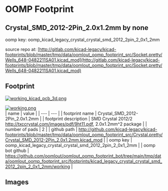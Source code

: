 # OOMP Footprint  
## Crystal_SMD_2012-2Pin_2.0x1.2mm  by none  
  
oomp key: oomp_kicad_legacy_crystal_crystal_smd_2012_2pin_2_0x1_2mm  
  
source repo at: [http://gitlab.com/kicad-legacy/kicad-footprints/blob/master/tmp/data/oomlout_oomp_footprint_src/Socket.pretty/Wells_648-0482211SA01.kicad_mod](http://gitlab.com/kicad-legacy/kicad-footprints/blob/master/tmp/data/oomlout_oomp_footprint_src/Socket.pretty/Wells_648-0482211SA01.kicad_mod)  
## Footprint  
  
[![working_kicad_pcb_3d.png](working_kicad_pcb_3d_600.png)](working_kicad_pcb_3d.png)  
  
[![working.png](working_600.png)](working.png)  
| name | value | 
| --- | --- | 
| footprint name | Crystal_SMD_2012-2Pin_2.0x1.2mm | 
| footprint description | SMD Crystal 2012/2 http://txccrystal.com/images/pdf/9ht11.pdf, 2.0x1.2mm^2 package | 
| number of pads | 2 | 
| github path | http://github.com/kicad-legacy/kicad-footprints/blob/master/tmp/data/oomlout_oomp_footprint_src/Crystal.pretty/Crystal_SMD_2012-2Pin_2.0x1.2mm.kicad_mod | 
| oomp key | oomp_kicad_legacy_crystal_crystal_smd_2012_2pin_2_0x1_2mm | 
| oomp bot github | https://github.com/oomlout/oomlout_oomp_footprint_bot/tree/main/tmp/data/oomlout_oomp_footprint_src/footprints/kicad_legacy_crystal_crystal_smd_2012_2pin_2_0x1_2mm/working | 
## Images  
